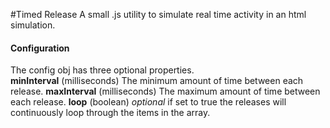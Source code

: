 #Timed Release
A small .js utility to simulate real time activity in an html simulation. 

#### Configuration
The config obj has three optional properties.  
**minInterval** (milliseconds) The minimum amount of time between each release.
**maxInterval** (milliseconds) The maximum amount of time between each release.
**loop** (boolean) _optional_ if set to true the releases will continuously loop through the items in the array.
